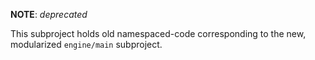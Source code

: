 **NOTE**: _deprecated_

This subproject holds old namespaced-code corresponding to the new, modularized `engine/main` subproject.